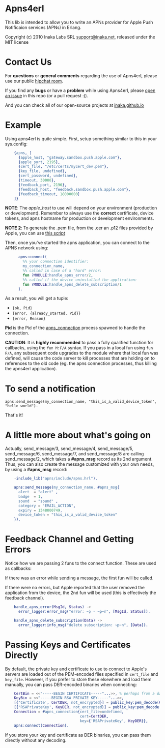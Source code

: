 Apns4erl
========

This lib is intended to allow you to write an APNs provider for Apple Push Notificaion services (APNs) in Erlang.

Copyright (c) 2010 Inaka Labs SRL <support@inaka.net>, released under the MIT license

Contact Us
==========
For **questions** or **general comments** regarding the use of Apns4erl, please use our public
[hipchat room](https://www.hipchat.com/gpBpW3SsT).

If you find any **bugs** or have a **problem** while using Apns4erl, please [open an issue](https://github.com/inaka/apns4erl/issues/new) in this repo (or a pull request :)).

And you can check all of our open-source projects at [inaka.github.io](http://inaka.github.io)

Example
=======

Using apns4erl is quite simple. First, setup something similar to this in your sys.config:

```erlang
    {apns, [
      {apple_host, "gateway.sandbox.push.apple.com"},
      {apple_port, 2195},
      {cert_file, "/etc/certs/mycert_dev.pem"},
      {key_file, undefined},
      {cert_password, undefined},
      {timeout, 30000},
      {feedback_port, 2196},
      {feedback_host, "feedback.sandbox.push.apple.com"},
      {feedback_timeout, 18000000}
    ]}
```

**NOTE**: The *apple_host* to use will depend on your environment (production or development). Remember to always use the **correct** certificate, device tokens, and apns hostname for production or development environments.

**NOTE 2**: To generate the .pem file, from the .cer an .p12 files provided by Apple, you can use [this script](/inaka/apns4erl/blob/master/priv/test_certs)

Then, once you've started the apns application, you can connect to the APNS network using:

```erlang
      apns:connect(
        %% your connection identifier:
        my_connection_name,
        %% called in case of a "hard" error:
        fun ?MODULE:handle_apns_error/2,
        %% called if the device uninstalled the application:
        fun ?MODULE:handle_apns_delete_subscription/1
      ).
```

As a result, you will get a tuple:

 * ``{ok, Pid}``
 * ``{error, {already_started, Pid}}``
 * ``{error, Reason}``

**Pid** is the Pid of the [apns_connection](/inaka/apns4erl/blob/master/src/apns_connection.erl) process spawned to handle the connection.

**CAUTION**: It is **highly recommended** to pass a fully qualified function for
callbacks, using the ``fun M:F/A`` syntax. If you pass in a local fun
using ``fun F/A``, any subsequent code upgrades to the module where
that local fun was defined, will cause the code server to kill processes
that are holding on to references to the old code (eg. the apns
connection processes, thus killing the apns4erl application).

To send a notification
======================
    apns:send_message(my_connection_name, "this_is_a_valid_device_token", "hello world").

That's it!

A little more about what's going on
===================================
Actually, send\_message/3, send\_message/4, send\_message/5, send\_message/6, send\_message/7, and send\_message/8 are calling send\_message/2, which takes a **#apns\_msg** record as its 2nd argument. Thus, you can also create the message customized with your own needs, by using a **#apns\_msg** record:

```erlang
    -include_lib("apns/include/apns.hrl").

    apns:send_message(my_connection_name, #apns_msg{
      alert  = "alert" ,
      badge  = 1,
      sound  = "sound" ,
      category = "EMAIL_ACTION",
      expiry = 1348000749,
      device_token = "this_is_a_valid_device_token"
    }).
```

Feedback Channel and Getting Errors
===================================
Notice how we are passing 2 funs to the connect function. These are used as callbacks:

If there was an error while sending a message, the first fun will be called.

If there were no errors, but Apple reported that the user removed the application from the device, the 2nd fun will be used (this is effectively the feedback channel).

```erlang
    handle_apns_error(MsgId, Status) ->
      error_logger:error_msg("error: ~p - ~p~n", [MsgId, Status]).

    handle_apns_delete_subscription(Data) ->
      error_logger:info_msg("delete subscription: ~p~n", [Data]).
```

Passing Keys and Certificates Directly
======================================

By default, the private key and certificate to use to connect to
Apple's servers are loaded out of the PEM-encoded files specified in
`cert_file` and `key_file`. However, if you prefer to store these
elsewhere and load them manually, you can pass DER-encoded binaries
when connecting:

```erlang
    CertBin = <<"-----BEGIN CERTIFICATE-----"...>>, % perhaps from a database
    KeyBin = <<"-----BEGIN RSA PRIVATE KEY-----"...>>,
    [{'Certificate', CertDER, not_encrypted}] = public_key:pem_decode(CertBin),
    [{'RSAPrivateKey', KeyDER, not_encrypted}] = public_key:pem_decode(KeyBin),
    Connection = #apns_connection{cert_file=undefined,
                                  cert=CertDER,
                                  key={'RSAPrivateKey', KeyDER}},
    apns:connect(Connection).
```

If you store your key and certificate as DER binaries, you can pass
them directly without any decoding.
